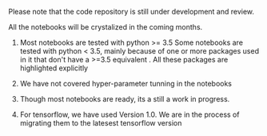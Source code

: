 Please note that the code repository is still under development and review.

All the notebooks will be crystalized in the coming months.

1. Most notebooks are tested with python >= 3.5 Some notebooks are tested with  python < 3.5,  mainly because of one or more packages used in it that don't have a >=3.5 equivalent . All these packages are highlighted explicitly

2. We have not covered hyper-parameter tunning in the notebooks

3. Though most notebooks are ready, its a still a work in progress.

4. For tensorflow, we have used Version 1.0. We are in the process of migrating them to the latesest tensorflow version
